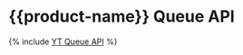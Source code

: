 # {{product-name}} Queue API

{% include [YT Queue API](../../_includes/user-guide/dynamic-tables/queues.md) %}
